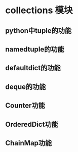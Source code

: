 # collections 模块

## python中tuple的功能
## namedtuple的功能
## defaultdict的功能
## deque的功能
## Counter功能
## OrderedDict功能
## ChainMap功能